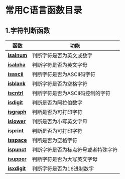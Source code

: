 # 常用C语言函数目录

## **1.字符判断函数**

| 函数                                                         | 功能                               |
| ------------------------------------------------------------ | ---------------------------------- |
| **[isalnum](note/C/系统编程/C语言函数库?id=_11-isalnum函数)** | 判断字符是否为英文或数字           |
| **[isalpha](note/C/系统编程/C语言函数库?id=_12-isalpha函数)** | 判断字符是否为英文字母             |
| **[isascii](note/C/系统编程/C语言函数库?id=_13-isascii函数)** | 判断字符是否为ASCII码字符          |
| **[isblank](note/C/系统编程/C语言函数库?id=_14-isblank函数)** | 判断字符是否为空格字符             |
| **[iscntrl](note/C/系统编程/C语言函数库?id=_15-iscntrl函数)** | 判断字符是否为ASCII码控制的字符    |
| **[isdigit](note/C/系统编程/C语言函数库?id=_16-isdigit函数)** | 判断是否为阿拉伯数字               |
| **[isgraph](note/C/系统编程/C语言函数库?id=_17-isgraph函数)** | 判断是否为可打印字符               |
| **[islower](note/C/系统编程/C语言函数库?id=_18-islower函数)** | 判断是否为小写英文字母             |
| **[isprint](note/C/系统编程/C语言函数库?id=_19-isprint函数)** | 判断是否为可打印字符               |
| **[isspace](note/C/系统编程/C语言函数库?id=_110-isspace函数)** | 判断是否为空格字符                 |
| **[ispunct](note/C/系统编程/C语言函数库?id=_111-ispunct函数)** | 判断字符是否为标点符号或者特殊字符 |
| **[isupper](note/C/系统编程/C语言函数库?id=_112-isupper函数)** | 判断字符是否为大写英文字母         |
| **[isxdigit](note/C/系统编程/C语言函数库?id=_113-isxdigit函数)** | 判断字符是否为16进制数字           |

